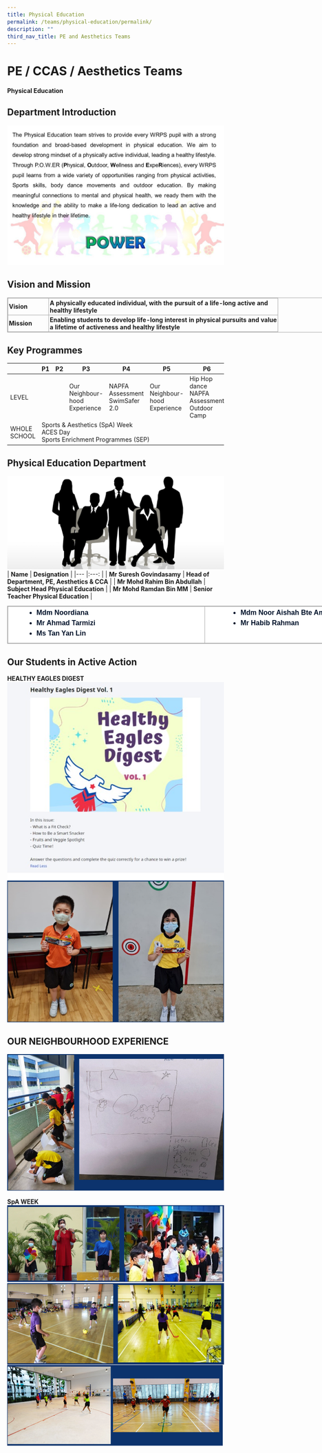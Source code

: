 ```yaml
---
title: Physical Education
permalink: /teams/physical-education/permalink/
description: ""
third_nav_title: PE and Aesthetics Teams
---
```




PE / CCAS / Aesthetics Teams
============================
#### Physical Education

Department Introduction
----------------------
![](/images/PE.jpg)

Vision and Mission
------------------

<table class="iveo_table ives_tab_simple3 ive_eobj_center" style="margin: auto; outline: 0px; padding: 0px; border-collapse: collapse; clear: both; border: 1px solid rgb(170, 170, 170); width: 920px;"><tbody style="margin: 0px; outline: 0px; padding: 0px;"><tr style="margin: 0px; outline: 0px; padding: 0px;"><td width="90" style="margin: 0px; outline: 0px; padding: 2px; text-align: left; border: 1px solid rgb(170, 170, 170);"><strong style="margin: 0px; outline: 0px; padding: 0px;">Vision</strong><br style="margin: 0px; outline: 0px; padding: 0px;"></td><td width="528" style="margin: 0px; outline: 0px; padding: 2px; text-align: left; border: 1px solid rgb(170, 170, 170);"><strong style="margin: 0px; outline: 0px; padding: 0px;">A physically educated individual, with the pursuit of a life-long active and healthy lifestyle</strong><br style="margin: 0px; outline: 0px; padding: 0px;"></td></tr><tr style="margin: 0px; outline: 0px; padding: 0px;"><td width="90" style="margin: 0px; outline: 0px; padding: 2px; text-align: left; border: 1px solid rgb(170, 170, 170);"><strong style="margin: 0px; outline: 0px; padding: 0px;">Mission</strong><br style="margin: 0px; outline: 0px; padding: 0px;"></td><td width="528" style="margin: 0px; outline: 0px; padding: 2px; text-align: left; border: 1px solid rgb(170, 170, 170);"><strong style="margin: 0px; outline: 0px; padding: 0px;">Enabling students to develop life-long interest in physical pursuits and value a lifetime of activeness and healthy lifestyle</strong></td></tr></tbody></table>

Key Programmes
--------------
<table>
<thead>
  <tr>
    <th></th>
    <th>P1</th>
    <th>P2</th>
    <th>P3</th>
    <th>P4</th>
    <th>P5</th>
    <th>P6</th>
  </tr>
</thead>
<tbody>
  <tr>
    <td>LEVEL</td>
    <td colspan="2"></td>
    <td>Our Neighbour-hood Experience<br></td>
    <td>NAPFA Assessment<br>SwimSafer 2.0<br></td>
    <td>Our Neighbour-hood Experience</td>
    <td>Hip Hop dance<br>NAPFA Assessment<br>Outdoor Camp<br></td>
  </tr>
  <tr>
    <td>WHOLE SCHOOL</td>
    <td colspan="6">Sports &amp; Aesthetics (SpA) Week<br>ACES Day<br>Sports Enrichment Programmes (SEP)</td>
  </tr>
</tbody>
</table>

Physical Education Department
-----------------------------
![](/images/staff.jpg)
| **Name** 	| **Designation** 	|
|---	|:---:	|
| **Mr Suresh Govindasamy** 	| **Head of Department, PE, Aesthetics & CCA** 	|
| **Mr Mohd Rahim Bin Abdullah** 	| **Subject Head Physical Education** 	|
| **Mr Mohd Ramdan Bin MM** 	| **Senior Teacher Physical Education** 	|
  

<table class="iveo_table ives_tab_simple3 ive_eobj_center" style="margin: auto; outline: 0px; padding: 0px; border-collapse: collapse; clear: both; border: 1px solid rgb(170, 170, 170); color: rgb(0, 17, 41); font-family: Raleway, sans-serif; font-size: 16px; font-style: normal; font-variant-ligatures: normal; font-variant-caps: normal; font-weight: 400; letter-spacing: normal; orphans: 2; text-align: left; text-transform: none; white-space: normal; widows: 2; word-spacing: 0px; -webkit-text-stroke-width: 0px; background-color: rgb(255, 255, 255); text-decoration-thickness: initial; text-decoration-style: initial; text-decoration-color: initial; width: 920px;"><tbody style="margin: 0px; outline: 0px; padding: 0px;"><tr style="margin: 0px; outline: 0px; padding: 0px;"><td width="500px" style="margin: 0px; outline: 0px; padding: 2px; text-align: center; border: 1px solid rgb(170, 170, 170);"><div style="margin: 0px; outline: 0px; padding: 0px; line-height: 24px !important; color: rgb(0, 17, 41); font-family: Raleway, sans-serif; font-size: 16px; font-weight: 400; text-align: left;"><ul style="margin: 0px 0px 0.5em 1em; outline: 0px; padding: 0px;"><ul style="margin: 0px 0px 0.5em 1em; outline: 0px; padding: 0px;"><ul style="margin: 0px 0px 0.5em 1em; outline: 0px; padding: 0px;"><ul style="margin: 0px 0px 0.5em 1em; outline: 0px; padding: 0px; list-style-type: disc;"><li style="margin: 0px; outline: 0px; padding: 0px;"><b style="margin: 0px; outline: 0px; padding: 0px;">Mdm Noordiana</b></li><li style="margin: 0px; outline: 0px; padding: 0px;"><b style="margin: 0px; outline: 0px; padding: 0px;">Mr Ahmad Tarmizi</b></li><li style="margin: 0px; outline: 0px; padding: 0px;"><b style="margin: 0px; outline: 0px; padding: 0px;">Ms Tan Yan Lin</b></li></ul></ul></ul></ul></div></td><td width="500px" valign="top" style="margin: 0px; outline: 0px; padding: 2px; text-align: center; border: 1px solid rgb(170, 170, 170);"><div style="margin: 0px; outline: 0px; padding: 0px; line-height: 24px !important; color: rgb(0, 17, 41); font-family: Raleway, sans-serif; font-size: 16px; font-weight: 400; text-align: left;"><ul style="margin: 0px 0px 0.5em 1em; outline: 0px; padding: 0px;"><ul style="margin: 0px 0px 0.5em 1em; outline: 0px; padding: 0px;"><ul style="margin: 0px 0px 0.5em 1em; outline: 0px; padding: 0px;"><ul style="margin: 0px 0px 0.5em 1em; outline: 0px; padding: 0px;"><ul style="margin: 0px 0px 0.5em 1em; outline: 0px; padding: 0px; list-style-type: disc;"><li style="margin: 0px; outline: 0px; padding: 0px;"><b style="margin: 0px; outline: 0px; padding: 0px;">Mdm Noor Aishah Bte Amin</b></li><li style="margin: 0px; outline: 0px; padding: 0px;"><b style="margin: 0px; outline: 0px; padding: 0px;">Mr Habib Rahman</b></li></ul></ul></ul></ul></ul></div></td></tr></tbody></table>

Our Students in Active Action
-----------------------------
**HEALTHY EAGLES DIGEST**
![](/images/eagles.jpg)
![](/images/pe2.png)

**OUR NEIGHBOURHOOD EXPERIENCE**
--------------------------------
![](/images/pe3.png)

**SpA WEEK**
![](/images/spa1.png)
![](/images/spa2.png)